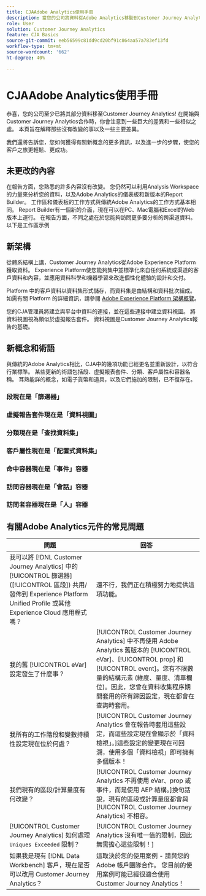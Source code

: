 ```yaml
---
title: CJAAdobe Analytics使用手冊
description: 當您的公司將資料從Adobe Analytics移動到Customer Journey Analytics時，從用戶的角度考慮什麼
role: User
solution: Customer Journey Analytics
feature: CJA Basics
source-git-commit: eeb56599c81dd9cd20bf91c864aa57a783ef13fd
workflow-type: tm+mt
source-wordcount: '662'
ht-degree: 40%

---
```



# CJAAdobe Analytics使用手冊

恭喜，您的公司至少已將其部分資料移至Customer Journey Analytics! 在開始與Customer Journey Analytics合作時，你會注意到一些巨大的差異和一些相似之處。 本頁旨在解釋那些沒有改變的事以及一些主要差異。

我們還將告訴您，您如何獲得有關新概念的更多資訊，以及進一步的步驟，使您的客戶之旅更輕鬆、更成功。

## 未更改的內容

在報告方面，您熟悉的許多內容沒有改變。 您仍然可以利用Analysis Workspace的力量來分析您的資料，以及Adobe Analytics的儀表板和新版本的Report Builder。 工作區和儀表板的工作方式與傳統Adobe Analytics的工作方式基本相同。 Report Builder有一個新的介面，現在可以在PC、Mac電腦和Excel的Web版本上運行。 在報告方面，不同之處在於您能夠訪問更多要分析的跨渠道資料。 以下是工作區示例

## 新架構

從體系結構上講，Customer Journey Analytics從Adobe Experience Platform獲取資料。 Experience Platform使您能夠集中並標準化來自任何系統或渠道的客戶資料和內容，並應用資料科學和機器學習來改進個性化體驗的設計和交付。

Platform 中的客戶資料以資料集形式儲存，而資料集是由結構和資料批次組成。如需有關 Platform 的詳細資訊，請參閱 [Adobe Experience Platform 架構概覽](https://experienceleague.adobe.com/docs/platform-learn/tutorials/intro-to-platform/basic-architecture.html?lang=en)。

您的CJA管理員將建立與平台中資料的連接，並在這些連接中建立資料視圖。 將資料視圖視為類似於虛擬報告套件。 資料視圖是Customer Journey Analytics報告的基礎。

## 新概念和術語

與傳統的Adobe Analytics相比，CJA中的幾項功能已經更名並重新設計，以符合行業標準。 某些更新的術語包括段、虛擬報表套件、分類、客戶屬性和容器名稱。 耳熟能詳的概念，如電子貨幣和道具，以及它們施加的限制，已不復存在。

### 段現在是「篩選器」


### 虛擬報告套件現在是「資料視圖」


### 分類現在是「查找資料集」

### 客戶屬性現在是「配置式資料集」


### 命中容器現在是「事件」容器

### 訪問容器現在是「會話」容器

### 訪問者容器現在是「人」容器

## 有關Adobe Analytics元件的常見問題

| 問題 | 回答 |
| --- | --- |
| 我可以將 [!DNL Customer Journey Analytics] 中的[!UICONTROL 篩選器] ([!UICONTROL 區段]) 共用/發佈到 Experience Platform Unified Profile 或其他 Experience Cloud 應用程式嗎？ | 還不行，我們正在積極努力地提供這項功能。 |
| 我的舊 [!UICONTROL eVar] 設定發生了什麼事？ | [!UICONTROL Customer Journey Analytics] 中不再使用 Adobe Analytics 舊版本的 [!UICONTROL eVar]、[!UICONTROL prop] 和 [!UICONTROL event]。您有不限數量的結構元素 (維度、量度、清單欄位)。因此，您曾在資料收集程序期間套用的所有歸因設定，現在都會在查詢時套用。 |
| 我所有的工作階段和變數持續性設定現在位於何處？ | [!UICONTROL Customer Journey Analytics 會在報告時套用這些設定，而這些設定現在會顯示於「資料檢視」。]這些設定的變更現在可回溯，使用多個「資料檢視」即可擁有多個版本！ |
| 我們現有的區段/計算量度有何改變？ | [!UICONTROL Customer Journey Analytics 不再使用 eVar、prop 或事件，而是使用 AEP 結構。]換句話說，現有的區段或計算量度都會與 [!UICONTROL Customer Journey Analytics] 不相容。 |
| [!UICONTROL Customer Journey Analytics] 如何處理 `Uniques Exceeded` 限制？ | [!UICONTROL Customer Journey Analytics 沒有唯一值的限制，因此無需擔心這些限制！] |
| 如果我是現有 [!DNL Data Workbench] 客戶，現在是否可以改用 Customer Journey Analytics？ | 這取決於您的使用案例 - 請與您的 Adobe 帳戶團隊合作。 您目前的使用案例可能已經很適合使用 Customer Journey Analytics！ |
